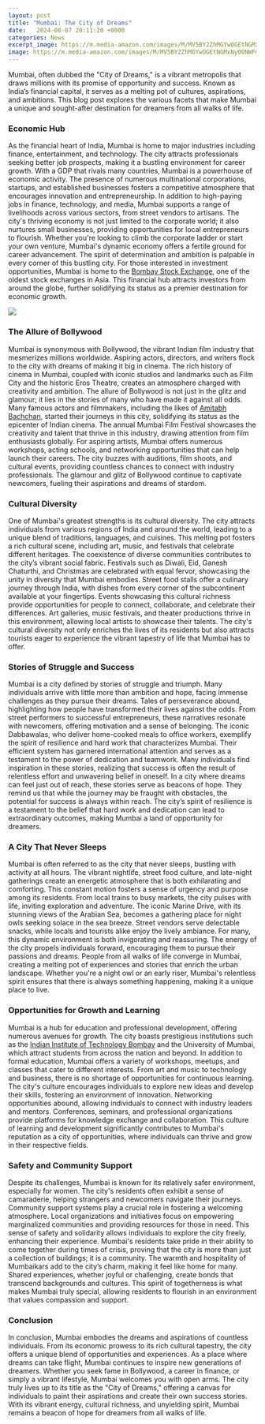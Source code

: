 ```yaml
---
layout: post
title: "Mumbai: The City of Dreams"
date:   2024-08-07 20:11:20 +0000
categories: News
excerpt_image: https://m.media-amazon.com/images/M/MV5BY2ZhMGYwOGEtNGMxNy00NWFmLTgxYjQtYTMyNDcwNDIyMGJlXkEyXkFqcGc@._V1_.jpg
image: https://m.media-amazon.com/images/M/MV5BY2ZhMGYwOGEtNGMxNy00NWFmLTgxYjQtYTMyNDcwNDIyMGJlXkEyXkFqcGc@._V1_.jpg
---
```


Mumbai, often dubbed the "City of Dreams," is a vibrant metropolis that draws millions with its promise of opportunity and success. Known as India’s financial capital, it serves as a melting pot of cultures, aspirations, and ambitions. This blog post explores the various facets that make Mumbai a unique and sought-after destination for dreamers from all walks of life.
### Economic Hub
As the financial heart of India, Mumbai is home to major industries including finance, entertainment, and technology. The city attracts professionals seeking better job prospects, making it a bustling environment for career growth. With a GDP that rivals many countries, Mumbai is a powerhouse of economic activity. The presence of numerous multinational corporations, startups, and established businesses fosters a competitive atmosphere that encourages innovation and entrepreneurship.
In addition to high-paying jobs in finance, technology, and media, Mumbai supports a range of livelihoods across various sectors, from street vendors to artisans. The city's thriving economy is not just limited to the corporate world; it also nurtures small businesses, providing opportunities for local entrepreneurs to flourish. Whether you're looking to climb the corporate ladder or start your own venture, Mumbai's dynamic economy offers a fertile ground for career advancement. The spirit of determination and ambition is palpable in every corner of this bustling city.
For those interested in investment opportunities, Mumbai is home to the [Bombay Stock Exchange](https://fr.edu.vn/en/Bombay_Stock_Exchange), one of the oldest stock exchanges in Asia. This financial hub attracts investors from around the globe, further solidifying its status as a premier destination for economic growth.

![](https://m.media-amazon.com/images/M/MV5BY2ZhMGYwOGEtNGMxNy00NWFmLTgxYjQtYTMyNDcwNDIyMGJlXkEyXkFqcGc@._V1_.jpg)
### The Allure of Bollywood
Mumbai is synonymous with Bollywood, the vibrant Indian film industry that mesmerizes millions worldwide. Aspiring actors, directors, and writers flock to the city with dreams of making it big in cinema. The rich history of cinema in Mumbai, coupled with iconic studios and landmarks such as Film City and the historic Eros Theatre, creates an atmosphere charged with creativity and ambition.
The allure of Bollywood is not just in the glitz and glamour; it lies in the stories of many who have made it against all odds. Many famous actors and filmmakers, including the likes of [Amitabh Bachchan](https://fr.edu.vn/en/Amitabh_Bachchan), started their journeys in this city, solidifying its status as the epicenter of Indian cinema. The annual Mumbai Film Festival showcases the creativity and talent that thrive in this industry, drawing attention from film enthusiasts globally.
For aspiring artists, Mumbai offers numerous workshops, acting schools, and networking opportunities that can help launch their careers. The city buzzes with auditions, film shoots, and cultural events, providing countless chances to connect with industry professionals. The glamour and glitz of Bollywood continue to captivate newcomers, fueling their aspirations and dreams of stardom.
### Cultural Diversity
One of Mumbai's greatest strengths is its cultural diversity. The city attracts individuals from various regions of India and around the world, leading to a unique blend of traditions, languages, and cuisines. This melting pot fosters a rich cultural scene, including art, music, and festivals that celebrate different heritages.
The coexistence of diverse communities contributes to the city’s vibrant social fabric. Festivals such as Diwali, Eid, Ganesh Chaturthi, and Christmas are celebrated with equal fervor, showcasing the unity in diversity that Mumbai embodies. Street food stalls offer a culinary journey through India, with dishes from every corner of the subcontinent available at your fingertips.
Events showcasing this cultural richness provide opportunities for people to connect, collaborate, and celebrate their differences. Art galleries, music festivals, and theater productions thrive in this environment, allowing local artists to showcase their talents. The city's cultural diversity not only enriches the lives of its residents but also attracts tourists eager to experience the vibrant tapestry of life that Mumbai has to offer.
### Stories of Struggle and Success
Mumbai is a city defined by stories of struggle and triumph. Many individuals arrive with little more than ambition and hope, facing immense challenges as they pursue their dreams. Tales of perseverance abound, highlighting how people have transformed their lives against the odds. From street performers to successful entrepreneurs, these narratives resonate with newcomers, offering motivation and a sense of belonging.
The iconic Dabbawalas, who deliver home-cooked meals to office workers, exemplify the spirit of resilience and hard work that characterizes Mumbai. Their efficient system has garnered international attention and serves as a testament to the power of dedication and teamwork. Many individuals find inspiration in these stories, realizing that success is often the result of relentless effort and unwavering belief in oneself.
In a city where dreams can feel just out of reach, these stories serve as beacons of hope. They remind us that while the journey may be fraught with obstacles, the potential for success is always within reach. The city’s spirit of resilience is a testament to the belief that hard work and dedication can lead to extraordinary outcomes, making Mumbai a land of opportunity for dreamers.
### A City That Never Sleeps
Mumbai is often referred to as the city that never sleeps, bustling with activity at all hours. The vibrant nightlife, street food culture, and late-night gatherings create an energetic atmosphere that is both exhilarating and comforting. This constant motion fosters a sense of urgency and purpose among its residents.
From local trains to busy markets, the city pulses with life, inviting exploration and adventure. The iconic Marine Drive, with its stunning views of the Arabian Sea, becomes a gathering place for night owls seeking solace in the sea breeze. Street vendors serve delectable snacks, while locals and tourists alike enjoy the lively ambiance.
For many, this dynamic environment is both invigorating and reassuring. The energy of the city propels individuals forward, encouraging them to pursue their passions and dreams. People from all walks of life converge in Mumbai, creating a melting pot of experiences and stories that enrich the urban landscape. Whether you're a night owl or an early riser, Mumbai's relentless spirit ensures that there is always something happening, making it a unique place to live.
### Opportunities for Growth and Learning
Mumbai is a hub for education and professional development, offering numerous avenues for growth. The city boasts prestigious institutions such as the [Indian Institute of Technology Bombay](https://fr.edu.vn/en/Indian_Institute_of_Technology_Bombay) and the University of Mumbai, which attract students from across the nation and beyond.
In addition to formal education, Mumbai offers a variety of workshops, meetups, and classes that cater to different interests. From art and music to technology and business, there is no shortage of opportunities for continuous learning. The city's culture encourages individuals to explore new ideas and develop their skills, fostering an environment of innovation.
Networking opportunities abound, allowing individuals to connect with industry leaders and mentors. Conferences, seminars, and professional organizations provide platforms for knowledge exchange and collaboration. This culture of learning and development significantly contributes to Mumbai's reputation as a city of opportunities, where individuals can thrive and grow in their respective fields.
### Safety and Community Support
Despite its challenges, Mumbai is known for its relatively safer environment, especially for women. The city's residents often exhibit a sense of camaraderie, helping strangers and newcomers navigate their journeys. Community support systems play a crucial role in fostering a welcoming atmosphere.
Local organizations and initiatives focus on empowering marginalized communities and providing resources for those in need. This sense of safety and solidarity allows individuals to explore the city freely, enhancing their experience. Mumbai's residents take pride in their ability to come together during times of crisis, proving that the city is more than just a collection of buildings; it is a community.
The warmth and hospitality of Mumbaikars add to the city’s charm, making it feel like home for many. Shared experiences, whether joyful or challenging, create bonds that transcend backgrounds and cultures. This spirit of togetherness is what makes Mumbai truly special, allowing residents to flourish in an environment that values compassion and support.
### Conclusion
In conclusion, Mumbai embodies the dreams and aspirations of countless individuals. From its economic prowess to its rich cultural tapestry, the city offers a unique blend of opportunities and experiences. As a place where dreams can take flight, Mumbai continues to inspire new generations of dreamers.
Whether you seek fame in Bollywood, a career in finance, or simply a vibrant lifestyle, Mumbai welcomes you with open arms. The city truly lives up to its title as the "City of Dreams," offering a canvas for individuals to paint their aspirations and create their own success stories. With its vibrant energy, cultural richness, and unyielding spirit, Mumbai remains a beacon of hope for dreamers from all walks of life.